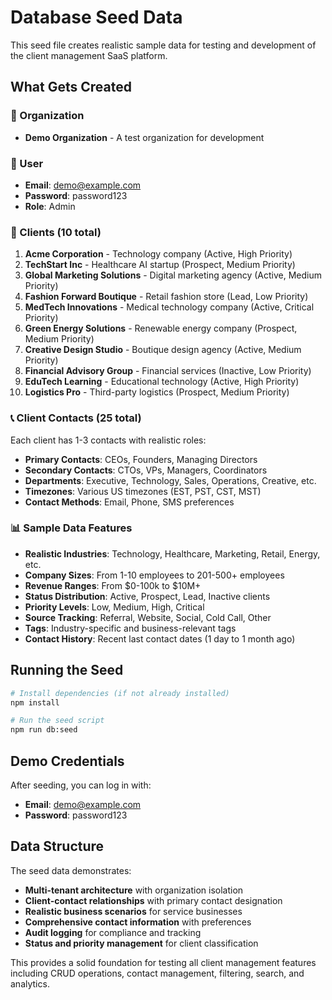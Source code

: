# Database Seed Data

This seed file creates realistic sample data for testing and development of the client management SaaS platform.

## What Gets Created

### 🏢 Organization

- **Demo Organization** - A test organization for development

### 👤 User

- **Email**: demo@example.com
- **Password**: password123
- **Role**: Admin

### 👥 Clients (10 total)

1. **Acme Corporation** - Technology company (Active, High Priority)
2. **TechStart Inc** - Healthcare AI startup (Prospect, Medium Priority)
3. **Global Marketing Solutions** - Digital marketing agency (Active, Medium Priority)
4. **Fashion Forward Boutique** - Retail fashion store (Lead, Low Priority)
5. **MedTech Innovations** - Medical technology company (Active, Critical Priority)
6. **Green Energy Solutions** - Renewable energy company (Prospect, Medium Priority)
7. **Creative Design Studio** - Boutique design agency (Active, Medium Priority)
8. **Financial Advisory Group** - Financial services (Inactive, Low Priority)
9. **EduTech Learning** - Educational technology (Active, High Priority)
10. **Logistics Pro** - Third-party logistics (Prospect, Medium Priority)

### 📞 Client Contacts (25 total)

Each client has 1-3 contacts with realistic roles:

- **Primary Contacts**: CEOs, Founders, Managing Directors
- **Secondary Contacts**: CTOs, VPs, Managers, Coordinators
- **Departments**: Executive, Technology, Sales, Operations, Creative, etc.
- **Timezones**: Various US timezones (EST, PST, CST, MST)
- **Contact Methods**: Email, Phone, SMS preferences

### 📊 Sample Data Features

- **Realistic Industries**: Technology, Healthcare, Marketing, Retail, Energy, etc.
- **Company Sizes**: From 1-10 employees to 201-500+ employees
- **Revenue Ranges**: From $0-100k to $10M+
- **Status Distribution**: Active, Prospect, Lead, Inactive clients
- **Priority Levels**: Low, Medium, High, Critical
- **Source Tracking**: Referral, Website, Social, Cold Call, Other
- **Tags**: Industry-specific and business-relevant tags
- **Contact History**: Recent last contact dates (1 day to 1 month ago)

## Running the Seed

```bash
# Install dependencies (if not already installed)
npm install

# Run the seed script
npm run db:seed
```

## Demo Credentials

After seeding, you can log in with:

- **Email**: demo@example.com
- **Password**: password123

## Data Structure

The seed data demonstrates:

- **Multi-tenant architecture** with organization isolation
- **Client-contact relationships** with primary contact designation
- **Realistic business scenarios** for service businesses
- **Comprehensive contact information** with preferences
- **Audit logging** for compliance and tracking
- **Status and priority management** for client classification

This provides a solid foundation for testing all client management features including CRUD operations, contact management, filtering, search, and analytics.
